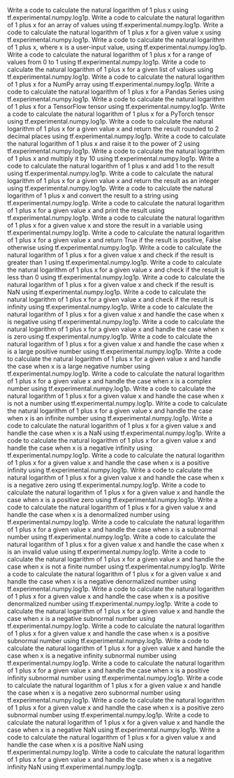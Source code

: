 Write a code to calculate the natural logarithm of 1 plus x using tf.experimental.numpy.log1p.
Write a code to calculate the natural logarithm of 1 plus x for an array of values using tf.experimental.numpy.log1p.
Write a code to calculate the natural logarithm of 1 plus x for a given value x using tf.experimental.numpy.log1p.
Write a code to calculate the natural logarithm of 1 plus x, where x is a user-input value, using tf.experimental.numpy.log1p.
Write a code to calculate the natural logarithm of 1 plus x for a range of values from 0 to 1 using tf.experimental.numpy.log1p.
Write a code to calculate the natural logarithm of 1 plus x for a given list of values using tf.experimental.numpy.log1p.
Write a code to calculate the natural logarithm of 1 plus x for a NumPy array using tf.experimental.numpy.log1p.
Write a code to calculate the natural logarithm of 1 plus x for a Pandas Series using tf.experimental.numpy.log1p.
Write a code to calculate the natural logarithm of 1 plus x for a TensorFlow tensor using tf.experimental.numpy.log1p.
Write a code to calculate the natural logarithm of 1 plus x for a PyTorch tensor using tf.experimental.numpy.log1p.
Write a code to calculate the natural logarithm of 1 plus x for a given value x and return the result rounded to 2 decimal places using tf.experimental.numpy.log1p.
Write a code to calculate the natural logarithm of 1 plus x and raise it to the power of 2 using tf.experimental.numpy.log1p.
Write a code to calculate the natural logarithm of 1 plus x and multiply it by 10 using tf.experimental.numpy.log1p.
Write a code to calculate the natural logarithm of 1 plus x and add 1 to the result using tf.experimental.numpy.log1p.
Write a code to calculate the natural logarithm of 1 plus x for a given value x and return the result as an integer using tf.experimental.numpy.log1p.
Write a code to calculate the natural logarithm of 1 plus x and convert the result to a string using tf.experimental.numpy.log1p.
Write a code to calculate the natural logarithm of 1 plus x for a given value x and print the result using tf.experimental.numpy.log1p.
Write a code to calculate the natural logarithm of 1 plus x for a given value x and store the result in a variable using tf.experimental.numpy.log1p.
Write a code to calculate the natural logarithm of 1 plus x for a given value x and return True if the result is positive, False otherwise using tf.experimental.numpy.log1p.
Write a code to calculate the natural logarithm of 1 plus x for a given value x and check if the result is greater than 1 using tf.experimental.numpy.log1p.
Write a code to calculate the natural logarithm of 1 plus x for a given value x and check if the result is less than 0 using tf.experimental.numpy.log1p.
Write a code to calculate the natural logarithm of 1 plus x for a given value x and check if the result is NaN using tf.experimental.numpy.log1p.
Write a code to calculate the natural logarithm of 1 plus x for a given value x and check if the result is infinity using tf.experimental.numpy.log1p.
Write a code to calculate the natural logarithm of 1 plus x for a given value x and handle the case when x is negative using tf.experimental.numpy.log1p.
Write a code to calculate the natural logarithm of 1 plus x for a given value x and handle the case when x is zero using tf.experimental.numpy.log1p.
Write a code to calculate the natural logarithm of 1 plus x for a given value x and handle the case when x is a large positive number using tf.experimental.numpy.log1p.
Write a code to calculate the natural logarithm of 1 plus x for a given value x and handle the case when x is a large negative number using tf.experimental.numpy.log1p.
Write a code to calculate the natural logarithm of 1 plus x for a given value x and handle the case when x is a complex number using tf.experimental.numpy.log1p.
Write a code to calculate the natural logarithm of 1 plus x for a given value x and handle the case when x is not a number using tf.experimental.numpy.log1p.
Write a code to calculate the natural logarithm of 1 plus x for a given value x and handle the case when x is an infinite number using tf.experimental.numpy.log1p.
Write a code to calculate the natural logarithm of 1 plus x for a given value x and handle the case when x is a NaN using tf.experimental.numpy.log1p.
Write a code to calculate the natural logarithm of 1 plus x for a given value x and handle the case when x is a negative infinity using tf.experimental.numpy.log1p.
Write a code to calculate the natural logarithm of 1 plus x for a given value x and handle the case when x is a positive infinity using tf.experimental.numpy.log1p.
Write a code to calculate the natural logarithm of 1 plus x for a given value x and handle the case when x is a negative zero using tf.experimental.numpy.log1p.
Write a code to calculate the natural logarithm of 1 plus x for a given value x and handle the case when x is a positive zero using tf.experimental.numpy.log1p.
Write a code to calculate the natural logarithm of 1 plus x for a given value x and handle the case when x is a denormalized number using tf.experimental.numpy.log1p.
Write a code to calculate the natural logarithm of 1 plus x for a given value x and handle the case when x is a subnormal number using tf.experimental.numpy.log1p.
Write a code to calculate the natural logarithm of 1 plus x for a given value x and handle the case when x is an invalid value using tf.experimental.numpy.log1p.
Write a code to calculate the natural logarithm of 1 plus x for a given value x and handle the case when x is not a finite number using tf.experimental.numpy.log1p.
Write a code to calculate the natural logarithm of 1 plus x for a given value x and handle the case when x is a negative denormalized number using tf.experimental.numpy.log1p.
Write a code to calculate the natural logarithm of 1 plus x for a given value x and handle the case when x is a positive denormalized number using tf.experimental.numpy.log1p.
Write a code to calculate the natural logarithm of 1 plus x for a given value x and handle the case when x is a negative subnormal number using tf.experimental.numpy.log1p.
Write a code to calculate the natural logarithm of 1 plus x for a given value x and handle the case when x is a positive subnormal number using tf.experimental.numpy.log1p.
Write a code to calculate the natural logarithm of 1 plus x for a given value x and handle the case when x is a negative infinity subnormal number using tf.experimental.numpy.log1p.
Write a code to calculate the natural logarithm of 1 plus x for a given value x and handle the case when x is a positive infinity subnormal number using tf.experimental.numpy.log1p.
Write a code to calculate the natural logarithm of 1 plus x for a given value x and handle the case when x is a negative zero subnormal number using tf.experimental.numpy.log1p.
Write a code to calculate the natural logarithm of 1 plus x for a given value x and handle the case when x is a positive zero subnormal number using tf.experimental.numpy.log1p.
Write a code to calculate the natural logarithm of 1 plus x for a given value x and handle the case when x is a negative NaN using tf.experimental.numpy.log1p.
Write a code to calculate the natural logarithm of 1 plus x for a given value x and handle the case when x is a positive NaN using tf.experimental.numpy.log1p.
Write a code to calculate the natural logarithm of 1 plus x for a given value x and handle the case when x is a negative infinity NaN using tf.experimental.numpy.log1p.